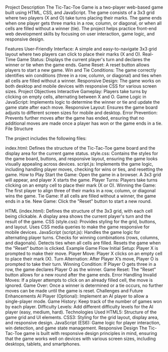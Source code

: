 Project Description
The Tic-Tac-Toe Game is a two-player web-based game built using HTML, CSS, and JavaScript. The game consists of a 3x3 grid where two players (X and O) take turns placing their marks. The game ends when one player gets three marks in a row, column, or diagonal, or when all cells are filled without a winner (tie). The project helps practice front-end web development skills by focusing on user interaction, game logic, and responsive design.

Features
User-Friendly Interface: A simple and easy-to-navigate 3x3 grid layout where two players can click to place their marks (X and O).
Real-Time Game Status: Displays the current player's turn and declares the winner or tie when the game ends.
Game Reset: A reset button allows players to start a new game.
Win and Tie Conditions: The game correctly identifies win conditions (three in a row, column, or diagonal) and ties when all cells are filled without a winner.
Responsive Design: The game works on both desktop and mobile devices with responsive CSS for various screen sizes.
Project Objectives
Interactive Gameplay: Players take turns by clicking on empty cells, alternating between X and O.
Game Logic in JavaScript: Implements logic to determine the winner or tie and update the game state after each move.
Responsive Layout: Ensures the game board adjusts to different screen sizes for mobile and desktop.
Error Prevention: Prevents further moves after the game has ended, ensuring that no additional moves are made once a player has won or the game ends in a tie.
File Structure

The project includes the following files:

index.html: Defines the structure of the Tic-Tac-Toe game board and the display area for the current game status.
style.css: Contains the styles for the game board, buttons, and responsive layout, ensuring the game looks visually appealing across devices.
script.js: Implements the game logic, including handling player moves, checking for wins or ties, and resetting the game.
How to Play
Start the Game: Open the game in a browser. A 3x3 grid will appear, and player X starts the game.
Player Turns: Players take turns clicking on an empty cell to place their mark (X or O).
Winning the Game: The first player to align three of their marks in a row, column, or diagonal wins the game.
Tie Game: If all cells are filled without a winner, the game ends in a tie.
New Game: Click the "Reset" button to start a new round.


HTML (index.html):
Defines the structure of the 3x3 grid, with each cell being clickable.
A display area shows the current player's turn and the result of the game.
CSS (style.css):
Provides styling for the grid, buttons, and layout.
Uses CSS media queries to make the game responsive for mobile devices.
JavaScript (script.js):
Handles the game logic for alternating player turns.
Checks for winning combinations (rows, columns, and diagonals).
Detects ties when all cells are filled.
Resets the game when the "Reset" button is clicked.
Example Game Flow
Initial Setup: Player X is prompted to make their move.
Player Move: Player X clicks on an empty cell to place their mark (X).
Turn Alternation: After Player X’s move, Player O is prompted to take their turn.
Winning Condition: If Player O gets three in a row, the game declares Player O as the winner.
Game Reset: The "Reset" button allows for a new round after the game ends.
Error Handling
Invalid Moves: If a player attempts to click on an already filled cell, the move is ignored.
Game Over: Once a winner is determined or a tie occurs, no further moves can be made until the game is reset.
Challenges and Future Enhancements
AI Player (Optional): Implement an AI player to allow a single-player mode.
Game History: Keep track of the number of games won by each player.
Difficulty Levels: Add different difficulty levels for the AI player (easy, medium, hard).
Technologies Used
HTML5: Structure of the game grid and UI elements.
CSS3: Styling for the grid layout, display area, and responsive design.
JavaScript (ES6): Game logic for player interaction, win detection, and game state management.
Responsive Design
The Tic-Tac-Toe game is built with responsive design principles in mind, ensuring that the game works well on devices with various screen sizes, including desktops, tablets, and smartphones.











